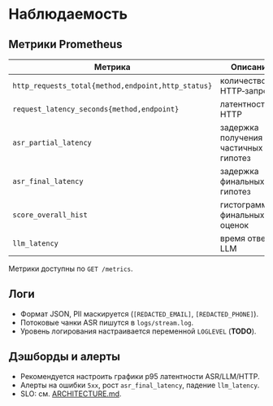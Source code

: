 # Наблюдаемость

## Метрики Prometheus

| Метрика | Описание |
|---------|----------|
| `http_requests_total{method,endpoint,http_status}` | количество HTTP‑запросов |
| `request_latency_seconds{method,endpoint}` | латентность HTTP |
| `asr_partial_latency` | задержка получения частичных гипотез |
| `asr_final_latency` | задержка финальных гипотез |
| `score_overall_hist` | гистограмма финальных оценок |
| `llm_latency` | время ответа LLM |

Метрики доступны по `GET /metrics`.

## Логи

- Формат JSON, PII маскируется (`[REDACTED_EMAIL]`, `[REDACTED_PHONE]`).
- Потоковые чанки ASR пишутся в `logs/stream.log`.
- Уровень логирования настраивается переменной `LOGLEVEL` (**TODO**).

## Дэшборды и алерты

- Рекомендуется настроить графики p95 латентности ASR/LLM/HTTP.
- Алерты на ошибки `5xx`, рост `asr_final_latency`, падение `llm_latency`.
- SLO: см. [ARCHITECTURE.md](ARCHITECTURE.md#целевые-slo).

